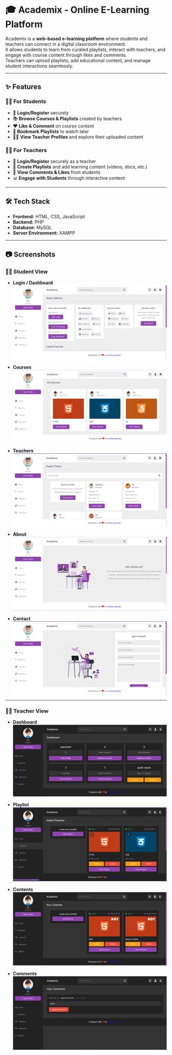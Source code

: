 # 🎓 Academix - Online E-Learning Platform

Academix is a **web-based e-learning platform** where students and teachers can connect in a digital classroom environment.  
It allows students to learn from curated playlists, interact with teachers, and engage with course content through likes and comments.  
Teachers can upload playlists, add educational content, and manage student interactions seamlessly.

---

## ✨ Features

### 👩‍🎓 For Students
- 🔑 **Login/Register** securely  
- 📚 **Browse Courses & Playlists** created by teachers  
- ❤️ **Like & Comment** on course content  
- 📌 **Bookmark Playlists** to watch later  
- 👨‍🏫 **View Teacher Profiles** and explore their uploaded content  

### 👨‍🏫 For Teachers
- 🔑 **Login/Register** securely as a teacher  
- 📂 **Create Playlists** and add learning content (videos, docs, etc.)  
- 💬 **View Comments & Likes** from students  
- 📊 **Engage with Students** through interactive content  

---

## 🛠️ Tech Stack
- **Frontend:** HTML, CSS, JavaScript  
- **Backend:** PHP  
- **Database:** MySQL  
- **Server Environment:** XAMPP  

---
## 📷 Screenshots

### 👩‍🎓 Student View
- **Login / Dashboard**
  ![Student Dashboard](screenshots/s-dashboard.png)

- **Courses**
  ![Courses Page](screenshots/s-courses.png)

- **Teachers**
  ![Teachers Page](screenshots/s-teachers.png)

- **About**
  ![About Page](screenshots/s-about.png)

- **Contact**
  ![Contact Page](screenshots/s-contact.png)

---

### 👨‍🏫 Teacher View
- **Dashboard**
  ![Teacher Dashboard](screenshots/t-dashboard.png)

- **Playlist**
  ![Playlist View](screenshots/t-playlist.png)

- **Contents**
  ![Teacher Contents](screenshots/tcontents.png)

- **Comments**
  ![Teacher Comments](screenshots/teacher-comments.png)


